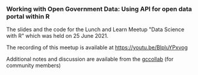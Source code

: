 ### Working with Open Government Data: Using API for open data portal within R

The slides and the code for the Lunch and Learn Meetup "Data Science with R" which was held on 25 June 2021.

The recording of this meetup is available at <https://youtu.be/BlpluYPxvog>

Additional notes and discussion are available from the [gccollab](https://gccollab.ca/file/view/8864413/en2021-07-25-meetup-video-and-codes-working-with-open-government-data-part-1-using-the-api-for-open-data-portal-within-rfr)
(for community members)
